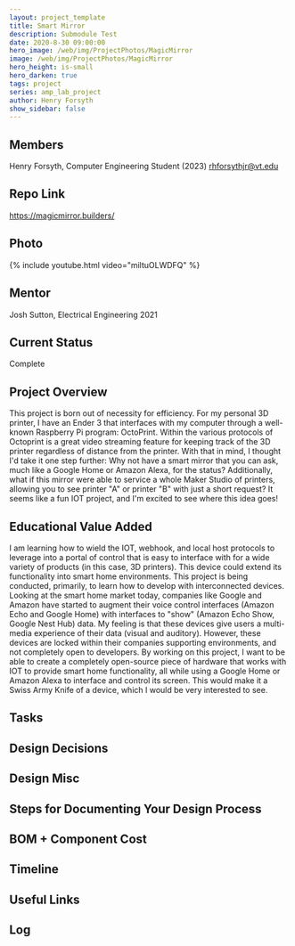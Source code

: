 ```yaml
---
layout: project_template
title: Smart Mirror
description: Submodule Test
date: 2020-8-30 09:00:00
hero_image: /web/img/ProjectPhotos/MagicMirror
image: /web/img/ProjectPhotos/MagicMirror
hero_height: is-small
hero_darken: true
tags: project
series: amp_lab_project
author: Henry Forsyth
show_sidebar: false
---
```




## Members
Henry Forsyth, Computer Engineering Student (2023)
rhforsythjr@vt.edu

## Repo Link
<a class="button is-link" href="https://magicmirror.builders/" >https://magicmirror.builders/</a>

## Photo
{% include youtube.html video="miltuOLWDFQ" %}

## Mentor
Josh Sutton, Electrical Engineering 2021

## Current Status
Complete

## Project Overview

This project is born out of necessity for efficiency. For my personal 3D printer, I have an Ender 3 that interfaces with my computer through a well-known Raspberry Pi program: OctoPrint. Within the various protocols of Octoprint is a great video streaming feature for keeping track of the 3D printer regardless of distance from the printer. With that in mind, I thought I'd take it one step further: Why not have a smart mirror that you can ask, much like a Google Home or Amazon Alexa, for the status? Additionally, what if this mirror were able to service a whole Maker Studio of printers, allowing you to see printer "A" or printer "B" with just a short request? It seems like a fun IOT project, and I'm excited to see where this idea goes!

## Educational Value Added

I am learning how to wield the IOT, webhook, and local host protocols to leverage into a portal of control that is easy to interface with for a wide variety of products (in this case, 3D printers). This device could extend its functionality into smart home environments. 
This project is being conducted, primarily, to learn how to develop with interconnected devices. Looking at the smart home market today, companies like Google and Amazon have started to augment their voice control interfaces (Amazon Echo and Google Home) with interfaces to "show"  (Amazon Echo Show, Google Nest Hub) data. My feeling is that these devices give users a multi-media experience of their data (visual and auditory). However, these devices are locked within their companies supporting environments, and not completely open to developers. By working on this project, I want to be able to create a completely open-source piece of hardware that works with IOT to provide smart home functionality, all while using a Google Home or Amazon Alexa to interface and control its screen. This would make it a Swiss Army Knife of a device, which I would be very interested to see. 

## Tasks

## Design Decisions

## Design Misc

## Steps for Documenting Your Design Process

## BOM + Component Cost

## Timeline

## Useful Links

## Log


